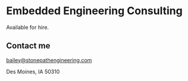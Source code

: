 # Embedded Engineering Consulting

Available for hire.

## Contact me

<bailey@stonepathengineering.com>

Des Moines, IA 50310

